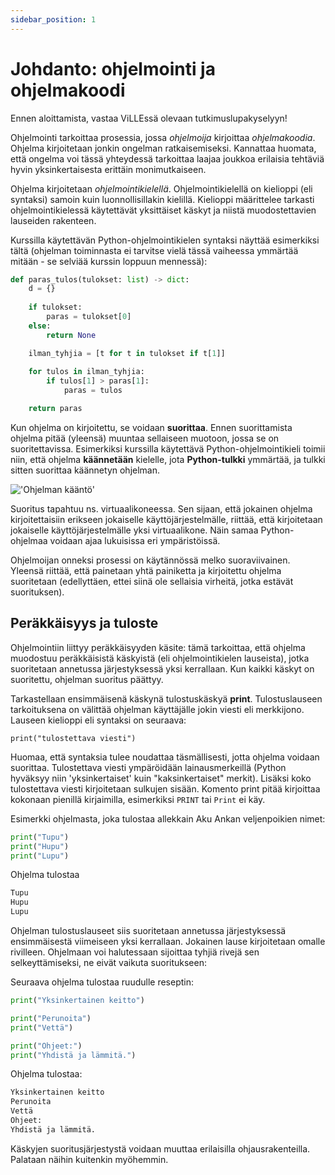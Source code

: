 ```yaml
---
sidebar_position: 1
---
```


# Johdanto: ohjelmointi ja ohjelmakoodi

Ennen aloittamista, vastaa ViLLEssä olevaan tutkimuslupakyselyyn!

Ohjelmointi tarkoittaa prosessia, jossa *ohjelmoija* kirjoittaa *ohjelmakoodia*. Ohjelma kirjoitetaan jonkin ongelman ratkaisemiseksi. Kannattaa huomata, että ongelma voi tässä yhteydessä tarkoittaa laajaa joukkoa erilaisia tehtäviä hyvin yksinkertaisesta erittäin monimutkaiseen.

Ohjelma kirjoitetaan *ohjelmointikielellä*. Ohjelmointikielellä on kielioppi (eli syntaksi) samoin kuin luonnollisillakin kielillä. Kielioppi määrittelee tarkasti ohjelmointikielessä käytettävät yksittäiset käskyt ja niistä muodostettavien lauseiden rakenteen.

Kurssilla käytettävän Python-ohjelmointikielen syntaksi näyttää esimerkiksi tältä (ohjelman toiminnasta ei tarvitse vielä tässä vaiheessa ymmärtää mitään - se selviää kurssin loppuun mennessä):

```python 
def paras_tulos(tulokset: list) -> dict:
    d = {}
    
    if tulokset:
        paras = tulokset[0]
    else:
        return None

    ilman_tyhjia = [t for t in tulokset if t[1]]
    
    for tulos in ilman_tyhjia:
        if tulos[1] > paras[1]:
            paras = tulos

    return paras
 ```

Kun ohjelma on kirjoitettu, se voidaan **suorittaa**. Ennen suorittamista ohjelma pitää (yleensä) muuntaa sellaiseen muotoon, jossa se on suoritettavissa. Esimerkiksi kurssilla käytettävä Python-ohjelmointikieli toimii niin, että ohjelma **käännetään** kielelle, jota **Python-tulkki** ymmärtää, ja tulkki sitten suorittaa käännetyn ohjelman.

!['Ohjelman kääntö'](/img/img-fi/w1-1.png)

Suoritus tapahtuu ns. virtuaalikoneessa. Sen sijaan, että jokainen ohjelma kirjoitettaisiin erikseen jokaiselle käyttöjärjestelmälle, riittää, että kirjoitetaan jokaiselle käyttöjärjestelmälle yksi virtuaalikone. Näin samaa Python-ohjelmaa voidaan ajaa lukuisissa eri ympäristöissä.

Ohjelmoijan onneksi prosessi on käytännössä melko suoraviivainen. Yleensä riittää, että painetaan yhtä painiketta ja kirjoitettu ohjelma suoritetaan (edellyttäen, ettei siinä ole sellaisia virheitä, jotka estävät suorituksen).

## Peräkkäisyys ja tuloste

Ohjelmointiin liittyy peräkkäisyyden käsite: tämä tarkoittaa, että ohjelma muodostuu peräkkäisistä käskyistä (eli ohjelmointikielen lauseista), jotka suoritetaan annetussa järjestyksessä yksi kerrallaan. Kun kaikki käskyt on suoritettu, ohjelman suoritus päättyy.

Tarkastellaan ensimmäisenä käskynä tulostuskäskyä **print**. Tulostuslauseen tarkoituksena on välittää ohjelman käyttäjälle jokin viesti eli merkkijono. Lauseen kielioppi eli syntaksi on seuraava:

`print("tulostettava viesti")`

Huomaa, että syntaksia tulee noudattaa täsmällisesti, jotta ohjelma voidaan suorittaa. Tulostettava viesti ympäröidään lainausmerkeillä (Python hyväksyy niin 'yksinkertaiset' kuin "kaksinkertaiset" merkit). Lisäksi koko tulostettava viesti kirjoitetaan sulkujen sisään. Komento print pitää kirjoittaa kokonaan pienillä kirjaimilla, esimerkiksi `PRINT` tai `Print` ei käy.

Esimerkki ohjelmasta, joka tulostaa allekkain Aku Ankan veljenpoikien nimet:

```python 
print("Tupu")
print("Hupu")
print("Lupu")
 ```

Ohjelma tulostaa
```python 
Tupu
Hupu
Lupu
 ```

Ohjelman tulostuslauseet siis suoritetaan annetussa järjestyksessä ensimmäisestä viimeiseen yksi kerrallaan. Jokainen lause kirjoitetaan omalle rivilleen. Ohjelmaan voi halutessaan sijoittaa tyhjiä rivejä sen selkeyttämiseksi, ne eivät vaikuta suoritukseen:

Seuraava ohjelma tulostaa ruudulle reseptin:

```python 
print("Yksinkertainen keitto")

print("Perunoita")
print("Vettä")

print("Ohjeet:")
print("Yhdistä ja lämmitä.")
 ```

Ohjelma tulostaa:
```python 
Yksinkertainen keitto
Perunoita
Vettä
Ohjeet:
Yhdistä ja lämmitä.
 ```

Käskyjen suoritusjärjestystä voidaan muuttaa erilaisilla ohjausrakenteilla. Palataan näihin kuitenkin myöhemmin.